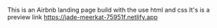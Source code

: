This is an Airbnb landing page build with the use html and css
It's is a preview link https://jade-meerkat-75951f.netlify.app
